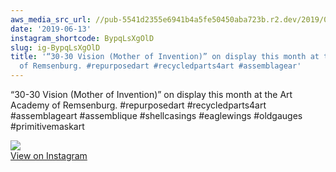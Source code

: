 ```yaml
---
aws_media_src_url: //pub-5541d2355e6941b4a5fe50450aba723b.r2.dev/2019/06/2019-06-13_13-03-25_UTC.jpg
date: '2019-06-13'
instagram_shortcode: BypqLsXgOlD
slug: ig-BypqLsXgOlD
title: '“30-30 Vision (Mother of Invention)” on display this month at the Art Academy
  of Remsenburg. #repurposedart #recycledparts4art #assemblagear'
---
```


“30-30 Vision (Mother of Invention)” on display this month at the Art Academy of Remsenburg. #repurposedart #recycledparts4art #assemblageart #assemblique #shellcasings #eaglewings #oldgauges #primitivemaskart 

![](//pub-5541d2355e6941b4a5fe50450aba723b.r2.dev/2019/06/2019-06-13_13-03-25_UTC.jpg)   
[View on Instagram](https://www.instagram.com/p/BypqLsXgOlD/)